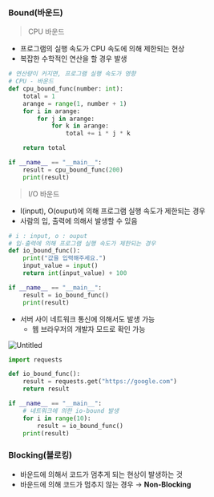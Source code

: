 ### Bound(바운드)

> CPU 바운드
> 
- 프로그램의 실행 속도가 CPU 속도에 의해 제한되는 현상
- 복잡한 수학적인 연산을 할 경우 발생

```python
# 연산량이 커지면, 프로그램 실행 속도가 영향
# CPU - 바운드
def cpu_bound_func(number: int):
    total = 1
    arange = range(1, number + 1)
    for i in arange:
        for j in arange:
            for k in arange:
                total += i * j * k

    return total

if __name__ == "__main__":
    result = cpu_bound_func(200)
    print(result)
```

> I/O 바운드
> 
- I(input), O(ouput)에 의해 프로그램 실행 속도가 제한되는 경우
- 사람의 입, 출력에 의해서 발생할 수 있음

```python
# i : input, o : ouput
# 입-출력에 의해 프로그램 실행 속도가 제한되는 경우
def io_bound_func():
    print("값을 입력해주세요.")
    input_value = input()
    return int(input_value) + 100

if __name__ == "__main__":
    result = io_bound_func()
    print(result)
```

- 서버 사이 네트워크 통신에 의해서도 발생 가능
    - 웹 브라우저의 개발자 모드로 확인 가능

![Untitled](https://user-images.githubusercontent.com/86637320/221741874-e84c7da2-86f6-4b08-94d6-064e58c5fd6d.png)

```python
import requests

def io_bound_func():
    result = requests.get("https://google.com")
    return result

if __name__ == "__main__":
    # 네트워크에 의한 io-bound 발생
    for i in range(10):
        result = io_bound_func()
    print(result)
```

### Blocking(블로킹)

- 바운드에 의해서 코드가 멈추게 되는 현상이 발생하는 것
- 바운드에 의해 코드가 멈추지 않는 경우 → **Non-Blocking**
